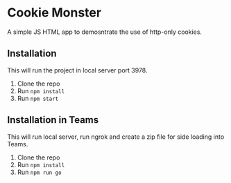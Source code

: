 # Cookie Monster

A simple JS HTML app to demosntrate the use of http-only cookies.

## Installation

This will run the project in local server port 3978.

1. Clone the repo
2. Run `npm install`
3. Run `npm start`

## Installation in Teams

This will run local server, run ngrok and create a zip file for side loading into Teams.

1. Clone the repo
2. Run `npm install`
3. Run `npm run go`
